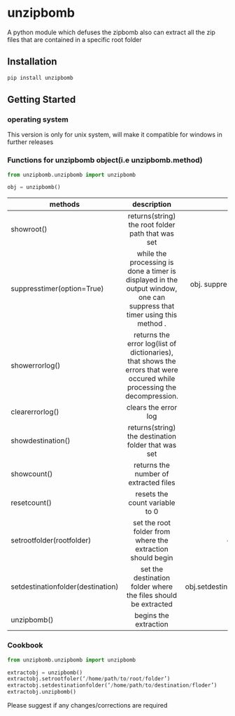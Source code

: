 # unzipbomb

A python module which defuses the zipbomb also can extract all the zip files that are contained in a specific root folder


## Installation

```python
pip install unzipbomb
```

## Getting Started

### operating system

This version is only for unix system, will make it compatible for windows in further releases

### Functions for unzipbomb object(i.e unzipbomb.method)

```python
from unzipbomb.unzipbomb import unzipbomb

obj = unzipbomb()
```
| methods        | description           | usage  |
| ------------- |:-------------:| -----:|
| showroot()      |  returns(string) the root folder path that was set  | obj.showroot() |
| suppresstimer(option=True)      | while the processing is done a timer is displayed in the output window, one can suppress that timer using this method . |obj. suppresstimer(False),  if you don’t want to see timer in the output window|
| showerrorlog() |  returns the error log(list of dictionaries), that shows the errors that were occured while processing the decompression.       |    obj.showerrorlog()|
| clearerrorlog() |  clears the error log  | obj.clearerrorlog()|
| showdestination() |  returns(string) the destination folder that was set  | obj.showdestination()|
| showcount() |  returns the number of extracted files  | obj.showcount() |
| resetcount() |  resets the count variable to 0  | obj.resetcount() |
| setrootfolder(rootfolder) | set the root folder from where the extraction should begin | obj.setrootfolder('/path/to/root/folder') |
| setdestinationfolder(destination) |  set the destination folder where the files should be extracted  | obj.setdestinationfolder('/path/to/your/destination')|
| unzipbomb() |  begins the extraction  | obj.unzipbomb() |


### Cookbook


```python
from unzipbomb.unzipbomb import unzipbomb

extractobj = unzipbomb()
extractobj.setrootfoler(‘/home/path/to/root/folder’)
extractobj.setdestinationfolder(‘/home/path/to/destination/floder’)
extractobj.unzipbomb() 
```

Please suggest if any changes/corrections are required

 